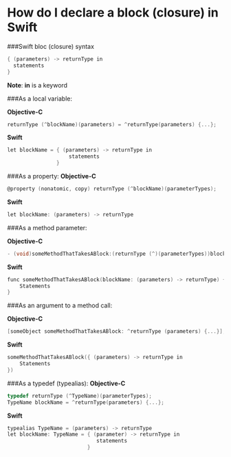 How do I declare a block (closure) in Swift
=======

###Swift bloc (closure) syntax
```objective-c
{ (parameters) -> returnType in
  statements
}
```
__Note__: __in__ is a keyword

###As a local variable:

__Objective-C__
```objective-c
returnType (^blockName)(parameters) = ^returnType(parameters) {...};
```
__Swift__
```objective-c
let blockName = { (parameters) -> returnType in
                    statements
                }
```

###As a property:
__Objective-C__
```objective-c
@property (nonatomic, copy) returnType (^blockName)(parameterTypes);
```
__Swift__
```objective-c
let blockName: (parameters) -> returnType
```

###As a method parameter:

__Objective-C__
```objective-c
- (void)someMethodThatTakesABlock:(returnType (^)(parameterTypes))blockName;
```
__Swift__
```objective-c
func someMethodThatTakesABlock(blockName: (parameters) -> returnType) {
    Statements
}
```

###As an argument to a method call:

__Objective-C__
```objective-c
[someObject someMethodThatTakesABlock: ^returnType (parameters) {...}];
```
__Swift__
```objective-c
someMethodThatTakesABlock({ (parameters) -> returnType in
    Statements
})
```

###As a typedef (typealias):
__Objective-C__
```Objective-C
typedef returnType (^TypeName)(parameterTypes);
TypeName blockName = ^returnType(parameters) {...};
```
__Swift__
```Objective-C
typealias TypeName = (parameters) -> returnType
let blockName: TypeName = { (parameter) -> returnType in
                             statements
                          }
```
